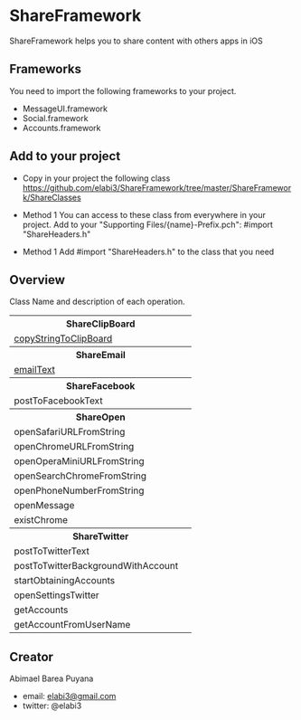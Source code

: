 ShareFramework
==============

ShareFramework helps you to share content with others apps in iOS

<h2>Frameworks</h2>
 You need to import the following frameworks to your project.

 - MessageUI.framework
 - Social.framework
 - Accounts.framework


<h2>Add to your project</h2>

 - Copy in your project the following class
 https://github.com/elabi3/ShareFramework/tree/master/ShareFramework/ShareClasses

 - Method 1
   You can access to these class from everywhere in your project.
   Add to your "Supporting Files/{name}-Prefix.pch": #import "ShareHeaders.h"
 
 - Method 1
   Add #import "ShareHeaders.h" to the class that you need

<h2>Overview</h2>

Class Name and description of each operation.

<table>
	<tbody>
		<tr>
			<th colspan="2">ShareClipBoard</th>
		</tr>
		<tr>
			<td><a href="https://github.com/elabi3/ShareFramework/blob/master/ShareFramework/ShareClasses/ShareClipBoard.m">copyStringToClipBoard</a></td>
    			<td></td>
  		</tr>
		<tr>
			<th colspan="2">ShareEmail</th>
		</tr>
		<tr>
			<td><a href="https://github.com/elabi3/ShareFramework/blob/master/ShareFramework/ShareClasses/ShareEmail.m">emailText</a></td>
    			<td></td>
  		</tr>
		<tr>
			<th colspan="2">ShareFacebook</th>
		</tr>
		<tr>
			<td><a href="https://github.com/elabi3/ShareFramework/blob/master/ShareFramework/ShareClasses/ShareFacebook.m"></a>postToFacebookText</td>
    			<td></td>
  		</tr>
		<tr>
			<th colspan="2">ShareOpen</th>
		</tr>
		<tr>
			<td><a href="https://github.com/elabi3/ShareFramework/blob/master/ShareFramework/ShareClasses/ShareOpen.m"></a>openSafariURLFromString</td>
  			<td></td>
  		</tr>
		<tr>
			<td><a href="https://github.com/elabi3/ShareFramework/blob/master/ShareFramework/ShareClasses/ShareOpen.m"></a>openChromeURLFromString</td>
  			<td></td>
  		</tr>
		<tr>
			<td><a href="https://github.com/elabi3/ShareFramework/blob/master/ShareFramework/ShareClasses/ShareOpen.m"></a>openOperaMiniURLFromString</td>
  			<td></td>
  		</tr>
		<tr>
			<td><a href="https://github.com/elabi3/ShareFramework/blob/master/ShareFramework/ShareClasses/ShareOpen.m"></a>openSearchChromeFromString</td>
  			<td></td>
  		</tr>
		<tr>
			<td><a href="https://github.com/elabi3/ShareFramework/blob/master/ShareFramework/ShareClasses/ShareOpen.m"></a>openPhoneNumberFromString</td>
  			<td></td>
  		</tr>
		<tr>
			<td><a href="https://github.com/elabi3/ShareFramework/blob/master/ShareFramework/ShareClasses/ShareOpen.m"></a>openMessage</td>
  			<td></td>
  		</tr>
		<tr>
			<td><a href="https://github.com/elabi3/ShareFramework/blob/master/ShareFramework/ShareClasses/ShareOpen.m"></a>existChrome</td>
  			<td></td>
  		</tr>
		<tr>
			<th colspan="2">ShareTwitter</th>
		</tr>
		<tr>
			<td><a href="https://github.com/elabi3/ShareFramework/blob/master/ShareFramework/ShareClasses/ShareTwitter.m"></a>postToTwitterText</td>
  			<td></td>
  		</tr>
		<tr>
			<td><a href="https://github.com/elabi3/ShareFramework/blob/master/ShareFramework/ShareClasses/ShareTwitter.m"></a>postToTwitterBackgroundWithAccount</td>
  			<td></td>
  		</tr>
		<tr>
			<td><a href="https://github.com/elabi3/ShareFramework/blob/master/ShareFramework/ShareClasses/ShareTwitter.m"></a>startObtainingAccounts</td>
  			<td></td>
  		</tr>
		<tr>
			<td><a href="https://github.com/elabi3/ShareFramework/blob/master/ShareFramework/ShareClasses/ShareTwitter.m"></a>openSettingsTwitter</td>
  			<td></td>
  		</tr>
		<tr>
			<td><a href="https://github.com/elabi3/ShareFramework/blob/master/ShareFramework/ShareClasses/ShareTwitter.m"></a>getAccounts</td>
  			<td></td>
  		</tr>
		<tr>
			<td><a href="https://github.com/elabi3/ShareFramework/blob/master/ShareFramework/ShareClasses/ShareTwitter.m"></a>getAccountFromUserName</td>
  			<td></td>
		</tr>
	</tbody>
</table>


<h2>Creator</h2>

Abimael Barea Puyana 
 - email: elabi3@gmail.com
 - twitter: @elabi3


